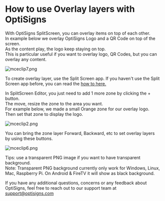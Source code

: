 # How to use Overlay layers with OptiSigns

With OptiSigns SplitScreen, you can overlay items on top of each other.  
In example below we overlay OptiSigns Logo and a QR Code on top of the screen.  
As the content play, the logo keep staying on top.  
This is particular useful if you want to overlay logo, QR Codes, but you can
overlay any content.

![mceclip7.png](https://support.optisigns.com/hc/article_attachments/360076448373)

To create overlay layer, use the Split Screen app. If you haven't use the
Split Screen app before, you can read the [how to
here.](https://support.optisigns.com/hc/en-us/articles/360026559573)

In SplitScreen Editor, you just need to add 1 more zone by clicking the +
button.  
The move, resize the zone to the area you want.  
For example below, we made a small Orange zone for our overlay logo.  
Then set that zone to display the logo.

![mceclip2.png](https://support.optisigns.com/hc/article_attachments/360076448133)

You can bring the zone layer Forward, Backward, etc to set overlay layers by
using these buttons.

![mceclip6.png](https://support.optisigns.com/hc/article_attachments/360075260734)

Tips: use a transparent PNG image if you want to have transparent background.  
Note: Transparent PNG background currently only work for Windows, Linux, Mac,
Raspberry Pi. On Android & FireTV it will show as black background.

If you have any additional questions, concerns or any feedback about
OptiSigns, feel free to reach out to our support team at
[support@optisigns.com](mailto:support@optisigns.com)

